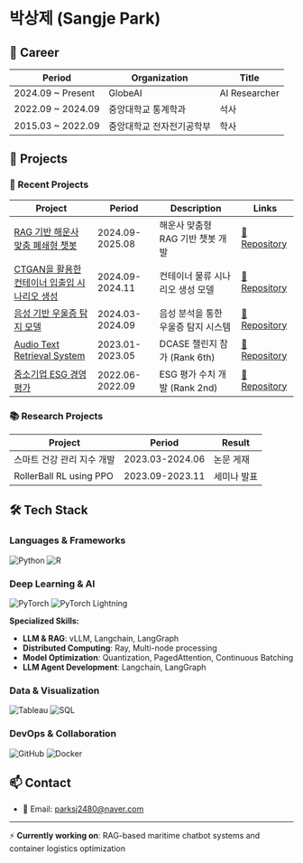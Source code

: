# 박상제 (Sangje Park)

## 💼 Career
| Period | Organization | Title |
|---------|--------|---------|
| 2024.09 ~ Present | GlobeAI | AI Researcher |
| 2022.09 ~ 2024.09 | 중앙대학교 통계학과 | 석사 |
| 2015.03 ~ 2022.09 | 중앙대학교 전자전기공학부 | 학사 |

## 🚀 Projects

### 🔗 Recent Projects
| Project | Period | Description | Links |
|---------|--------|-------------|-------|
| [RAG 기반 해운사 맞춤 폐쇄형 챗봇](#) | 2024.09-2025.08 | 해운사 맞춤형 RAG 기반 챗봇 개발 | [🔗 Repository](#) |
| [CTGAN을 활용한 컨테이너 입출입 시나리오 생성](#) | 2024.09-2024.11 | 컨테이너 물류 시나리오 생성 모델 | [🔗 Repository](#) |
| [음성 기반 우울증 탐지 모델](#) | 2024.03-2024.09 | 음성 분석을 통한 우울증 탐지 시스템 | [🔗 Repository](#) |
| [Audio Text Retrieval System](#) | 2023.01-2023.05 | DCASE 챌린지 참가 (Rank 6th) | [🔗 Repository](#) |
| [중소기업 ESG 경영 평가](#) | 2022.06-2022.09 | ESG 평가 수치 개발 (Rank 2nd) | [🔗 Repository](#) |

### 📚 Research Projects
| Project | Period | Result |
|---------|--------|--------|
| 스마트 건강 관리 지수 개발 | 2023.03-2024.06 | 논문 게재 |
| RollerBall RL using PPO | 2023.09-2023.11 | 세미나 발표 |

## 🛠 Tech Stack

### Languages & Frameworks
![Python](https://img.shields.io/badge/Python-3776AB?style=for-the-badge&logo=python&logoColor=white)
![R](https://img.shields.io/badge/R-276DC3?style=for-the-badge&logo=r&logoColor=white)

### Deep Learning & AI
![PyTorch](https://img.shields.io/badge/PyTorch-EE4C2C?style=for-the-badge&logo=pytorch&logoColor=white)
![PyTorch Lightning](https://img.shields.io/badge/PyTorch_Lightning-792EE5?style=for-the-badge&logo=pytorch-lightning&logoColor=white)

**Specialized Skills:**
- **LLM & RAG**: vLLM, Langchain, LangGraph
- **Distributed Computing**: Ray, Multi-node processing
- **Model Optimization**: Quantization, PagedAttention, Continuous Batching
- **LLM Agent Development**: Langchain, LangGraph

### Data & Visualization
![Tableau](https://img.shields.io/badge/Tableau-E97627?style=for-the-badge&logo=tableau&logoColor=white)
![SQL](https://img.shields.io/badge/SQL-4479A1?style=for-the-badge&logo=mysql&logoColor=white)

### DevOps & Collaboration
![GitHub](https://img.shields.io/badge/GitHub-181717?style=for-the-badge&logo=github&logoColor=white)
![Docker](https://img.shields.io/badge/Docker-2496ED?style=for-the-badge&logo=docker&logoColor=white)

## 📫 Contact
- 📧 Email: parksj2480@naver.com

---
⚡ **Currently working on**: RAG-based maritime chatbot systems and container logistics optimization

